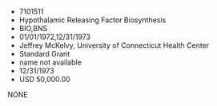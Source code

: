 * 7101511
* Hypothalamic Releasing Factor Biosynthesis
* BIO,BNS
* 01/01/1972,12/31/1973
* Jeffrey McKelvy, University of Connecticut Health Center
* Standard Grant
*   name not available
* 12/31/1973
* USD 50,000.00

NONE